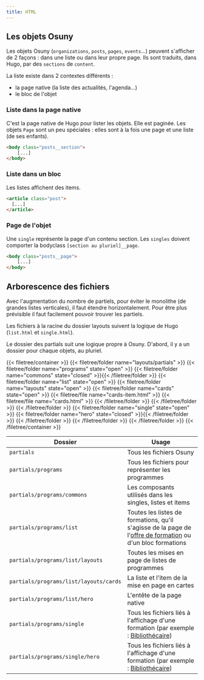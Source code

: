 ```yaml
---
title: HTML
---
```


## Les objets Osuny

Les objets Osuny (`organizations`, `posts`, `pages`, `events`...) peuvent s'afficher de 2 façons : dans une liste ou  dans leur propre page. Ils sont traduits, dans Hugo, par des `sections` de `content`.

La liste existe dans 2 contextes différents : 
- la page native (la liste des actualités, l'agenda...)
- le bloc de l'objet

### Liste dans la page native

C'est la page native de Hugo pour lister les objets.
Elle est paginée.
Les objets `Page` sont un peu spéciales : elles sont à la fois une page et une liste (de ses enfants).

```html
<body class="posts__section">
    [...]
</body>
```

### Liste dans un bloc

Les listes affichent des items.

```html
<article class="post">
  [...]
</article>
```

### Page de l'objet

Une `single` représente la page d'un contenu section.
Les `singles` doivent comporter la bodyclass `[section au pluriel]__page`.

```html
<body class="posts__page">
    [...]
</body>
```

## Arborescence des fichiers

Avec l'augmentation du nombre de partiels, pour éviter le monolithe (de grandes listes verticales), il faut étendre horizontalement. 
Pour être plus prévisible il faut facilement pouvoir trouver les partiels.

Les fichiers à la racine du dossier layouts suivent la logique de Hugo (`list.html` et `single.html`).


Le dossier des partials suit une logique propre à Osuny. 
D'abord, il y a un dossier pour chaque objets, au pluriel.

{{< filetree/container >}}
  {{< filetree/folder name="layouts/partials" >}}
    {{< filetree/folder name="programs" state="open" >}}
      {{< filetree/folder name="commons" state="closed" >}}{{< /filetree/folder >}}
      {{< filetree/folder name="list" state="open" >}}
        {{< filetree/folder name="layouts" state="open" >}}
          {{< filetree/folder name="cards" state="open" >}}
            {{< filetree/file name="cards-item.html" >}}
            {{< filetree/file name="cards.html" >}}
          {{< /filetree/folder >}}
        {{< /filetree/folder >}}
      {{< /filetree/folder >}}
      {{< filetree/folder name="single" state="open" >}}
        {{< filetree/folder name="hero" state="closed" >}}{{< /filetree/folder >}}
      {{< /filetree/folder >}}
    {{< /filetree/folder >}}
  {{< /filetree/folder >}}
{{< /filetree/container >}}

| Dossier | Usage |
| - | - |
| `partials` | Tous les fichiers Osuny |
| `partials/programs` | Tous les fichiers pour représenter les programmes |
| `partials/programs/commons` | Les composants utilisés dans les singles, listes et items |
| `partials/programs/list` | Toutes les listes de formations, qu'il s'agisse de la page de l'[offre de formation](https://www.iut.u-bordeaux-montaigne.fr/formation/offre-de-formation/) ou d'un bloc formations |
| `partials/programs/list/layouts` | Toutes les mises en page de listes de programmes |
| `partials/programs/list/layouts/cards` | La liste et l'item de la mise en page en cartes  |
| `partials/programs/list/hero` | L'entête de la page native  |
| `partials/programs/single` | Tous les fichiers liés à l'affichage d'une formation (par exemple : [Bibliothécaire](https://www.iut.u-bordeaux-montaigne.fr/formation/offre-de-formation/bibliothecaire/)) |
| `partials/programs/single/hero` | Tous les fichiers liés à l'affichage d'une formation (par exemple : [Bibliothécaire](https://www.iut.u-bordeaux-montaigne.fr/formation/offre-de-formation/bibliothecaire/)) |
